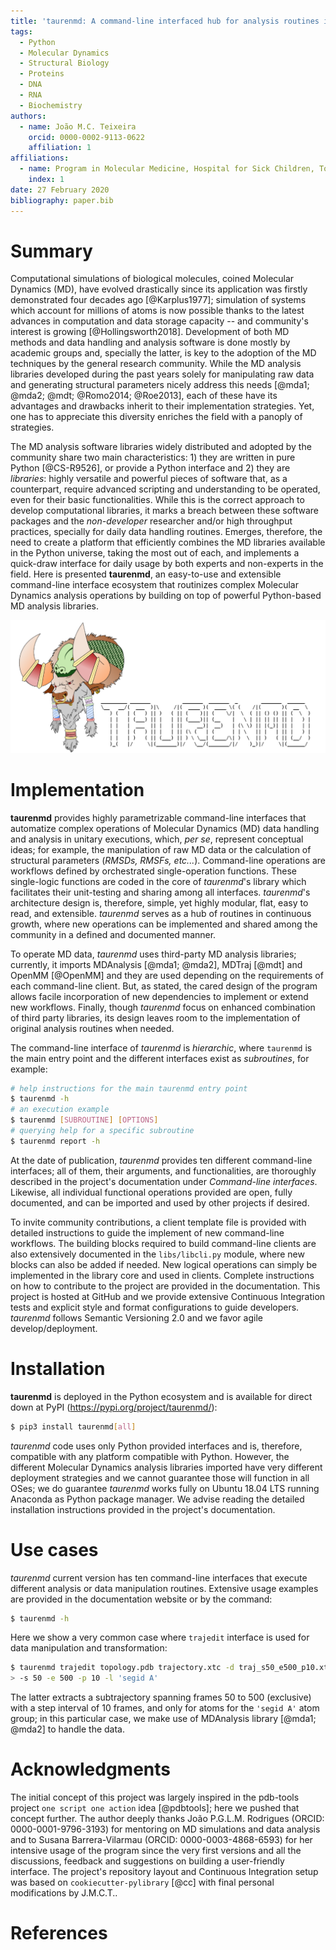```yaml
---
title: 'taurenmd: A command-line interfaced hub for analysis routines in Molecular Dynamics.'
tags:
  - Python
  - Molecular Dynamics
  - Structural Biology
  - Proteins
  - DNA
  - RNA
  - Biochemistry
authors:
  - name: João M.C. Teixeira
    orcid: 0000-0002-9113-0622
    affiliation: 1
affiliations:
  - name: Program in Molecular Medicine, Hospital for Sick Children, Toronto, Ontario M5G 0A4, Canada
    index: 1
date: 27 February 2020
bibliography: paper.bib
---
```


# Summary

Computational simulations of biological molecules, coined Molecular Dynamics (MD), have evolved drastically since its application was firstly demonstrated four decades ago [@Karplus1977]; simulation of systems which account for millions of atoms is now possible thanks to the latest advances in computation and data storage capacity -- and community's interest is growing [@Hollingsworth2018]. Development of both MD methods and data handling and analysis software is done mostly by academic groups and, specially the latter, is key to the adoption of the MD techniques by the general research community. While the MD analysis libraries developed during the past years solely for manipulating raw data and generating structural parameters nicely address this needs [@mda1; @mda2; @mdt; @Romo2014; @Roe2013], each of these have its advantages and drawbacks inherit to their implementation strategies. Yet, one has to appreciate this diversity enriches the field with a panoply of strategies.

The MD analysis software libraries widely distributed and adopted by the community share two main characteristics: 1) they are written in pure Python [@CS-R9526], or provide a Python interface and 2) they are *libraries*: highly versatile and powerful pieces of software that, as a counterpart, require advanced scripting and understanding to be operated, even for their basic functionalities. While this is the correct approach to develop computational libraries, it marks a breach between these software packages and the *non-developer* researcher and/or high throughput practices, specially for daily data handling routines. Emerges, therefore, the need to create a platform that efficiently combines the MD libraries available in the Python universe, taking the most out of each, and implements a quick-draw interface for daily usage by both experts and non-experts in the field. Here is presented **taurenmd**, an easy-to-use and extensible command-line interface ecosystem that routinizes complex Molecular Dynamics analysis operations by building on top of powerful Python-based MD analysis libraries.

![taurenmd logo.\label{fig:logo}](../docs/logo/taurenmdlogo_readme.png)

# Implementation

**taurenmd** provides highly parametrizable command-line interfaces that automatize complex operations of Molecular Dynamics (MD) data handling and analysis in unitary executions, which, *per se*, represent conceptual ideas; for example, the manipulation of raw MD data or the calculation of structural parameters (*RMSDs, RMSFs, etc...*). Command-line operations are workflows defined by orchestrated single-operation functions. These single-logic functions are coded in the core of *taurenmd*'s library which facilitates their unit-testing and sharing among all interfaces. *taurenmd*'s architecture design is, therefore, simple, yet highly modular, flat, easy to read, and extensible. *taurenmd* serves as a hub of routines in continuous growth, where new operations can be implemented and shared among the community in a defined and documented manner.

To operate MD data, *taurenmd* uses third-party MD analysis libraries; currently, it imports MDAnalysis [@mda1; @mda2], MDTraj [@mdt] and OpenMM [@OpenMM] and they are used depending on the requirements of each command-line client. But, as stated, the cared design of the program allows facile incorporation of new dependencies to implement or extend new workflows. Finally, though *taurenmd* focus on enhanced combination of third party libraries, its design leaves room to the implementation of original analysis routines when needed.

The command-line interface of *taurenmd* is *hierarchic*, where `taurenmd` is the main entry point and the different interfaces exist as *subroutines*, for example:

```bash
# help instructions for the main taurenmd entry point
$ taurenmd -h
# an execution example
$ taurenmd [SUBROUTINE] [OPTIONS]
# querying help for a specific subroutine
$ taurenmd report -h
```

At the date of publication, *taurenmd* provides ten different command-line interfaces; all of them, their arguments, and functionalities, are thoroughly described in the project's documentation under *Command-line interfaces*. Likewise, all individual functional operations provided are open, fully documented, and can be imported and used by other projects if desired.

To invite community contributions, a client template file is provided with detailed instructions to guide the implement of new command-line workflows. The building blocks required to build command-line clients are also extensively documented in the `libs/libcli.py` module, where new blocks can also be added if needed. New logical operations can simply be implemented in the library core and used in clients. Complete instructions on how to contribute to the project are provided in the documentation. This project is hosted at GitHub and we provide extensive Continuous Integration tests and explicit style and format configurations to guide developers. *taurenmd* follows Semantic Versioning 2.0 and we favor agile develop/deployment.

# Installation

**taurenmd** is deployed in the Python ecosystem and is available for direct down at PyPI (https://pypi.org/project/taurenmd/):

```bash
$ pip3 install taurenmd[all]
```

*taurenmd* code uses only Python provided interfaces and is, therefore, compatible with any platform compatible with Python. However, the different Molecular Dynamics analysis libraries imported have very different deployment strategies and we cannot guarantee those will function in all OSes; we do guarantee *taurenmd* works fully on Ubuntu 18.04 LTS running Anaconda as Python package manager. We advise reading the detailed installation instructions provided in the project's documentation.

# Use cases

*taurenmd* current version has ten command-line interfaces that execute different analysis or data manipulation routines. Extensive usage examples are provided in the documentation website or by the command:

```bash
$ taurenmd -h
```

Here we show a very common case where `trajedit` interface is used for data manipulation and transformation:

```bash
$ taurenmd trajedit topology.pdb trajectory.xtc -d traj_s50_e500_p10.xtc \
> -s 50 -e 500 -p 10 -l 'segid A'
```

The latter extracts a subtrajectory spanning frames 50 to 500 (exclusive) with a step interval of 10 frames, and only for atoms for the `'segid A'` atom group; in this particular case, we make use of MDAnalysis library [@mda1; @mda2] to handle the data.

# Acknowledgments

The initial concept of this project was largely inspired in the pdb-tools project `one script one action` idea [@pdbtools]; here we pushed that concept further. The author deeply thanks João P.G.L.M. Rodrigues (ORCID: 0000-0001-9796-3193) for mentoring on MD simulations and data analysis and to Susana Barrera-Vilarmau (ORCID: 0000-0003-4868-6593) for her intensive usage of the program since the very first versions and all the discussions, feedback and suggestions on building a user-friendly interface. The project's repository layout and Continuous Integration setup was based on `cookiecutter-pylibrary` [@cc] with final personal modifications by J.M.C.T..

# References

